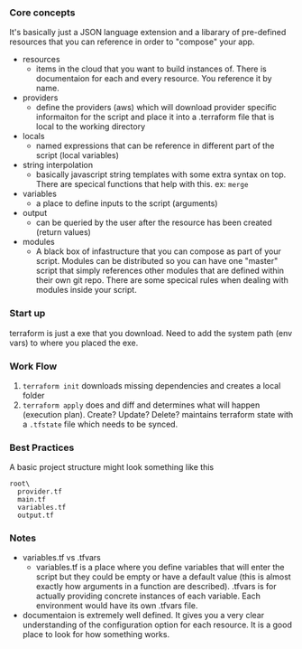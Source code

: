 ### Core concepts

It's basically just a JSON language extension and a libarary of pre-defined resources that you can reference in order to "compose" your app. 

- resources
  - items in the cloud that you want to build instances of. There is documentaion for each and every resource. You reference it by name. 
- providers
  - define the providers (aws) which will download provider specific informaiton for the script and place it into a .terraform file that is local to the working directory
- locals
  - named expressions that can be reference in different part of the script (local variables)
- string interpolation 
  - basically javascript string templates with some extra syntax on top. There are specical functions that help with this. ex: `merge`
- variables
  - a place to define inputs to the script (arguments)
- output
  - can be queried by the user after the resource has been created (return values)
- modules
  - A black box of infastructure that you can compose as part of your script. Modules can be distributed so you can have one "master"     script that simply references other modules that are defined within their own git repo. There are some specical rules when dealing       with modules inside your script.
  
### Start up

terraform is just a exe that you download. Need to add the system path (env vars) to where you placed the exe. 


### Work Flow

1. `terraform init` downloads missing dependencies and creates a local folder
2. `terraform apply` does and diff and determines what will happen (execution plan). Create? Update? Delete?
maintains terraform state with a `.tfstate` file which needs to be synced. 

### Best Practices

A basic project structure might look something like this

```
root\
  provider.tf
  main.tf
  variables.tf
  output.tf
```
  
### Notes

- variables.tf vs .tfvars
  - variables.tf is a place where you define variables that will enter the script but they could be empty or have a default value (this is    almost exactly how arguments in a function are described). .tfvars is for actually providing concrete instances of each variable. Each    environment would have its own .tfvars file. 
- documentaion is extremely well defined. It gives you a very clear understanding of the configuration option for each resource. It is a good place to look for how something works. 
